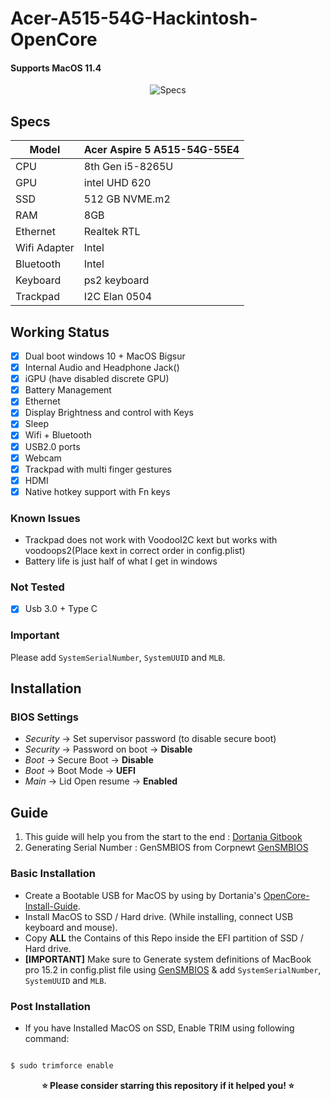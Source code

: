 # Acer-A515-54G-Hackintosh-OpenCore

#### Supports MacOS 11.4

<p align="center">
  <img src="https://i.imgur.com/q7VSJPa.png" alt="Specs">
</p>

## Specs

|Model|Acer Aspire 5 A515-54G-55E4|
|---|---|
|CPU|8th Gen i5-8265U|
|GPU|intel UHD 620|
|SSD|512 GB NVME.m2|
|RAM|8GB|
|Ethernet|Realtek RTL|
|Wifi Adapter|Intel|
|Bluetooth|Intel|
|Keyboard|ps2 keyboard|
|Trackpad|I2C Elan 0504|

## Working Status

- [x] Dual boot windows 10 + MacOS Bigsur
- [x] Internal Audio and Headphone Jack()
- [x] iGPU (have disabled discrete GPU)
- [x] Battery Management
- [x] Ethernet
- [x] Display Brightness and control with Keys
- [x] Sleep
- [x] Wifi + Bluetooth
- [x] USB2.0 ports
- [x] Webcam
- [x] Trackpad with multi finger gestures 
- [x] HDMI
- [x] Native hotkey support with Fn keys

 ### Known Issues
- Trackpad does not work with VoodooI2C kext but works with voodoops2(Place kext in correct order in config.plist)
- Battery life is just half of what I get in windows 

### Not Tested
- [x] Usb 3.0 + Type C

### Important
 Please add `SystemSerialNumber`, `SystemUUID` and `MLB`.

## Installation 

 ### BIOS Settings
* *Security* → Set supervisor password (to disable secure boot)
* *Security* → Password on boot → **Disable**
* *Boot* → Secure Boot → **Disable**
* *Boot* → Boot Mode → **UEFI**
* *Main* → Lid Open resume → **Enabled**

## Guide
1. This guide will help you from the start to the end : [Dortania Gitbook](https://dortania.github.io/OpenCore-Install-Guide/)
1. Generating Serial Number : 
GenSMBIOS from Corpnewt [GenSMBIOS](https://github.com/corpnewt/GenSMBIOS)

###  Basic Installation

- Create a Bootable USB for MacOS by using by Dortania's [OpenCore-Install-Guide](https://dortania.github.io/OpenCore-Install-Guide/installer-guide/).
- Install MacOS to SSD / Hard drive. (While installing, connect USB keyboard and mouse).
- Copy **ALL** the Contains of this Repo inside the EFI partition of SSD / Hard drive.
- **[IMPORTANT]** Make sure to Generate system definitions of MacBook pro 15.2 in config.plist file using [GenSMBIOS](https://github.com/corpnewt/GenSMBIOS) & add `SystemSerialNumber`, `SystemUUID` and `MLB`.

### Post Installation
- If you have Installed MacOS on SSD, Enable TRIM using following command:

```sh

$ sudo trimforce enable

```


<p align="center">
<b>⭐ Please consider starring this repository if it helped you! ⭐</b>
</p>